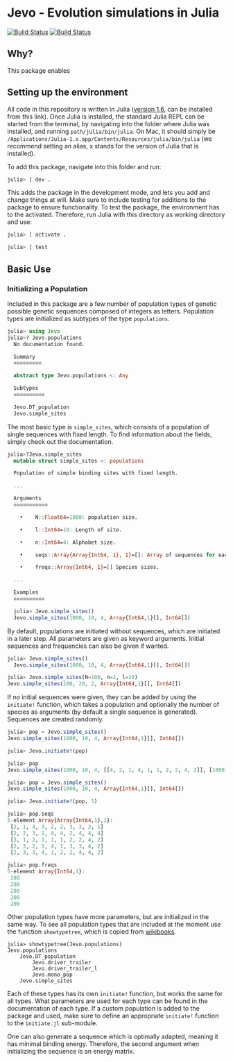 # Jevo - Evolution simulations in Julia

[![Build Status](https://travis-ci.com/tomroesch/Jevo.jl.svg?branch=master)](https://travis-ci.com/tomroesch/Jevo.jl)
[![Build Status](https://travis-ci.org/tomroesch/Jevo.jl.svg?branch=master)](https://travis-ci.org/tomroesch/Jevo.jl)

## Why?
This package enables 

## Setting up the environment

All code in this repository is written in Julia ([version 1.6](https://github.com/JuliaLang/julia/releases/tag/v1.6.0), can be installed from this link). Once Julia is installed, the standard Julia REPL can be started from the terminal, by navigating into the folder where Julia was installed, and running `path/julia/bin/julia`. On Mac, it should simply be `/Applications/Julia-1.x.app/Contents/Resources/julia/bin/julia` (we recommend setting an alias, x stands for the version of Julia that is installed).

To add this package, navigate into this folder and run: 
```julia
julia> ] dev .
```

This adds the package in the development mode, and lets you add and change things at will. Make sure to include testing for additions to the package to ensure functionality. To test the package, the environment has to the activated. Therefore, run Julia with this directory as working directory and use:

```julia
julia> ] activate .

julia> ] test
```

## Basic Use
### Initializing a Population

Included in this package are a few number of population types of genetic possible genetic sequences composed of integers as letters. Population types are initialized as subtypes of the type `populations`.

```julia
julia> using Jevo
julia>? Jevo.populations
  No documentation found.

  Summary
  ≡≡≡≡≡≡≡≡≡

  abstract type Jevo.populations <: Any

  Subtypes
  ≡≡≡≡≡≡≡≡≡≡

  Jevo.DT_population
  Jevo.simple_sites
```

The most basic type is `simple_sites`, which consists of a population of single sequences with fixed length. To find information about the fields, simply check out the documentation.

```julia
julia>?Jevo.simple_sites
  mutable struct simple_sites <: populations

  Population of simple binding sites with fixed length.

  ...

  Arguments
  ≡≡≡≡≡≡≡≡≡≡≡

    •    N::Float64=1000: population size.

    •    l::Int64=10: Length of site.

    •    n::Int64=4: Alphabet size.

    •    seqs::Array{Array{Int64, 1}, 1}=[]: Array of sequences for each species.

    •    freqs::Array{Int64, 1}=[] Species sizes.

  ...

  Examples
  ≡≡≡≡≡≡≡≡≡≡

  julia> Jevo.simple_sites()
  Jevo.simple_sites(1000, 10, 4, Array{Int64,1}[], Int64[])
```

By default, populations are initiated without sequences, which are initiated in a later step. All parameters are given as keyword arguments. Initial sequences and frequencies can also be given if wanted.

```julia
julia> Jevo.simple_sites()
  Jevo.simple_sites(1000, 10, 4, Array{Int64,1}[], Int64[])

julia> Jevo.simple_sites(N=100, n=2, l=20)
Jevo.simple_sites(100, 20, 2, Array{Int64,1}[], Int64[])
```

If no initial sequences were given, they can be added by using the `initiate!` function, which takes a population and optionally the number of species as arguments (by default a single sequence is generated). Sequences are created randomly.

```julia
julia> pop = Jevo.simple_sites()
Jevo.simple_sites(1000, 10, 4, Array{Int64,1}[], Int64[])

julia> Jevo.initiate!(pop)

julia> pop
Jevo.simple_sites(1000, 10, 4, [[4, 2, 1, 4, 1, 1, 2, 2, 4, 2]], [1000])

julia> pop = Jevo.simple_sites()
Jevo.simple_sites(1000, 10, 4, Array{Int64,1}[], Int64[])

julia> Jevo.initiate!(pop, 5)

julia> pop.seqs
5-element Array{Array{Int64,1},1}:
 [2, 1, 4, 3, 2, 2, 3, 3, 2, 1]
 [2, 2, 3, 1, 4, 4, 2, 4, 4, 4]
 [3, 1, 2, 1, 1, 1, 2, 2, 4, 2]
 [2, 3, 2, 1, 4, 1, 3, 3, 4, 2]
 [2, 3, 3, 4, 1, 2, 2, 4, 4, 2]

julia> pop.freqs
5-element Array{Int64,1}:
 200
 200
 200
 200
 200
```

Other population types have more parameters, but are initialized in the same way. To see all population types that are included at the moment use the function `showtypetree`, which is copied from [wikibooks](https://en.wikibooks.org/wiki/Introducing_Julia/Types).

```
julia> showtypetree(Jevo.populations)
Jevo.populations
	Jevo.DT_population
		Jevo.driver_trailer
		Jevo.driver_trailer_l
		Jevo.mono_pop
	Jevo.simple_sites
```

Each of these types has its own `initiate!` function, but works the same for all types. What parameters are used for each type can be found in the documentation of each type. If a custom population is added to the package and used, make sure to define an appropriate `initiate!` function to the `initiate.jl` sub-module.

One can also generate a sequence which is optimally adapted, meaning it has minimal binding energy. Therefore, the second argument when initializing the sequence is an energy matrix.

